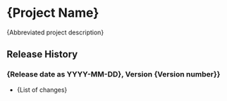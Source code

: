 # {Project Name}

{Abbreviated project description}

## Release History

### {Release date as YYYY-MM-DD}, Version {Version number}}

* {List of changes}
